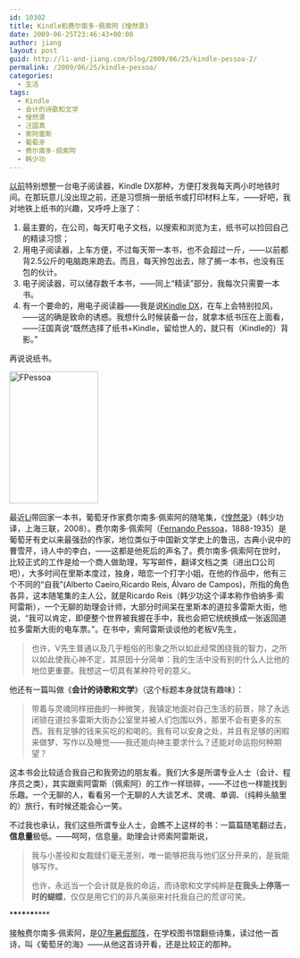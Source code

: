 ```yaml
---
id: 10302
title: Kindle和费尔南多·佩索阿《惶然录》
date: 2009-06-25T23:46:43+00:00
author: jiang
layout: post
guid: http://li-and-jiang.com/blog/2009/06/25/kindle-pessoa-2/
permalink: /2009/06/25/kindle-pessoa/
categories:
  - 生活
tags:
  - Kindle
  - 会计的诗歌和文学
  - 惶然录
  - 汪国真
  - 索阿雷斯
  - 葡萄牙
  - 费尔南多·佩索阿
  - 韩少功
---
```

<a href="http://li-and-jiang.com/blog/2009/01/13/杂记" target="_blank">以前</a>特别想整一台电子阅读器，Kindle DX那种，方便打发我每天两小时地铁时间。在那玩意儿没出现之前，还是习惯捎一册纸书或打印材料上车，——好吧，我对地铁上纸书的兴趣，又呼呼上涨了：

  1. 最主要的，在公司，每天盯电子文档，以搜索和浏览为主，纸书可以捡回自己的精读习惯； 
  2. 用电子阅读器，上车方便，不过每天带一本书，也不会超过一斤，——以前都背2.5公斤的电脑跑来跑去。而且，每天拎包出去，除了搁一本书，也没有压包的伙计。 
  3. 电子阅读器，可以储存数千本书，——同上“精读”部分，我每次只需要一本书。 
  4. 有一个要命的，用电子阅读器——我是说<a href="http://www.amazon.com/Kindle-DX-Amazons-Wireless-Generation/dp/B0015TCML0/ref=sr_1_1?ie=UTF8&s=electronics&qid=1245938931&sr=1-1" target="_blank">Kindle DX</a>，在车上会特别拉风，——这的确是致命的诱惑。我想什么时候装备一台，就拿本纸书压在上面看，——汪国真说“既然选择了纸书+Kindle，留给世人的，就只有（Kindle的）背影。” 

再说说纸书。

[<img title="FPessoa" style="border-top-width: 0px; display: inline; border-left-width: 0px; border-bottom-width: 0px; border-right-width: 0px" height="236" alt="FPessoa" src="http://jiangtanghu.com/cn/wp-content/uploads/2009/06/fpessoa-thumb1.gif" width="159" border="0" />](http://jiangtanghu.com/cn/wp-content/uploads/2009/06/fpessoa1.gif) 

最近<a href="http://li-and-jiang.com/blog/author/li/" target="_blank">Li</a>带回家一本书，葡萄牙作家费尔南多·佩索阿的随笔集，《<a href="http://www.douban.com/subject/1015864/" target="_blank">惶然录</a>》（韩少功译，上海三联，2008）。费尔南多·佩索阿（<a href="http://en.wikipedia.org/wiki/Fernando_Pessoa" target="_blank">Fernando Pessoa</a>，1888-1935）是葡萄牙有史以来最强劲的作家，地位类似于中国新文学史上的鲁迅，古典小说中的曹雪芹，诗人中的李白，——这都是他死后的声名了。费尔南多·佩索阿在世时，比较正式的工作是给一个商人做助理，写写邮件，翻译文档之类（进出口公司吧），大多时间在里斯本度过，独身，暗恋一个打字小姐。在他的作品中，他有三个不同的“自我”(Alberto Caeiro,Ricardo Reis, Álvaro de Campos)，所指的角色各异，这本随笔集的主人公，就是Ricardo Reis（韩少功这个译本称作伯纳多·索阿雷斯），一个无聊的助理会计师，大部分时间呆在里斯本的道拉多雷斯大街，他说，“我可以肯定，即便整个世界被我握在手中，我也会把它统统换成一张返回道拉多雷斯大街的电车票。”。在书中，索阿雷斯谈谈他的老板V先生，

> 也许，V先生普通以及几乎粗俗的形象之所以如此经常困绕我的智力，之所以如此使我心神不定，其原因十分简单：我的生活中没有别的什么人比他的地位更重要。我想这一切具有某种符号的意义。

他还有一篇叫做《**会计的诗歌和文学**》（这个标题本身就饶有趣味）：

> 带着与灵魂同样扭曲的一种微笑，我镇定地面对自己生活的前景，除了永远闭锁在道拉多雷斯大街办公室里并被人们包围以外，那里不会有更多的东西。我有足够的钱来买吃的和喝的。我有可以安身之处，并且有足够的闲暇来做梦、写作以及睡觉——我还能向神主要求什么？还能对命运抱何种期望？

这本书会比较适合我自己和我旁边的朋友看。我们大多是所谓专业人士（会计、程序员之类），其实跟索阿雷斯（佩索阿）的工作一样琐碎，——不过也一样能找到乐趣。一个无聊的人，看看另一个无聊的人大谈艺术、灵魂、单调、（纯粹头脑里的）旅行，有时候还能会心一笑。

不过我也承认，我们这些所谓专业人士，会瞧不上这样的书：一篇篇随笔翻过去，**信息量**极低。——呵呵，信息量。助理会计师索阿雷斯说，

> 我与小差役和女裁缝们毫无差别，唯一能够把我与他们区分开来的，是我能够写作。
> 
> 也许，永远当一个会计就是我的命运，而诗歌和文学纯粹是**在我头上停落一时的蝴蝶**，仅仅是用它们的非凡美丽来衬托我自己的荒谬可笑。 

\***\***\***\***\***\***\****

接触费尔南多·佩索阿，是<a href="http://li-and-jiang.com/blog/2007/08/03/阅读速递/" target="_blank">07年暑假那阵</a>，在学校图书馆翻些诗集，读过他一首诗，叫《葡萄牙的海》——从他这首诗开看，还是比较正的那种。